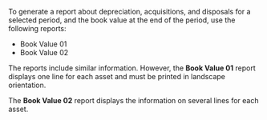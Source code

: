 To generate a report about depreciation, acquisitions, and disposals for a selected period, and the book value at the end of the period, use the following reports:

- Book Value 01
- Book Value 02

The reports include similar information. However, the **Book Value 01** report displays one line for each asset and must be printed in landscape orientation.

The **Book Value 02** report displays the information on several lines for each asset.
